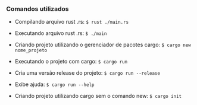 ### Comandos utilizados

- Compilando arquivo rust .rs: `$ rust ./main.rs`
- Executando arquivo rust .rs: `$ ./main`

- Criando projeto utilizando o gerenciador de pacotes cargo: `$ cargo new nome_projeto`
- Executando o projeto com cargo: `$ cargo run`
- Cria uma versão release do projeto: `$ cargo run --release`
- Exibe ajuda: `$ cargo run --help`

- Criando projeto utilizando cargo sem o comando new: `$ cargo init`
